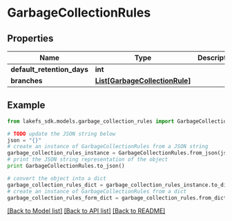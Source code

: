 # GarbageCollectionRules


## Properties
Name | Type | Description | Notes
------------ | ------------- | ------------- | -------------
**default_retention_days** | **int** |  | 
**branches** | [**List[GarbageCollectionRule]**](GarbageCollectionRule.md) |  | 

## Example

```python
from lakefs_sdk.models.garbage_collection_rules import GarbageCollectionRules

# TODO update the JSON string below
json = "{}"
# create an instance of GarbageCollectionRules from a JSON string
garbage_collection_rules_instance = GarbageCollectionRules.from_json(json)
# print the JSON string representation of the object
print GarbageCollectionRules.to_json()

# convert the object into a dict
garbage_collection_rules_dict = garbage_collection_rules_instance.to_dict()
# create an instance of GarbageCollectionRules from a dict
garbage_collection_rules_form_dict = garbage_collection_rules.from_dict(garbage_collection_rules_dict)
```
[[Back to Model list]](../README.md#documentation-for-models) [[Back to API list]](../README.md#documentation-for-api-endpoints) [[Back to README]](../README.md)


